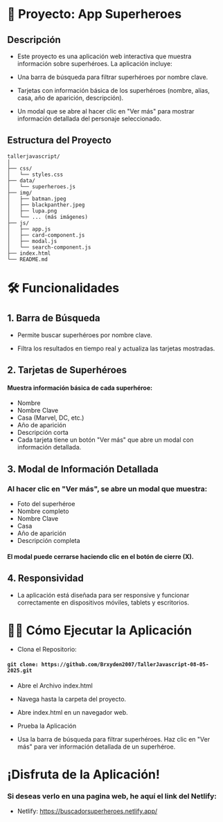 # 🚀 Proyecto: App Superheroes

## Descripción

- Este proyecto es una aplicación web interactiva que muestra información sobre superhéroes. La aplicación incluye:

- Una barra de búsqueda para filtrar superhéroes por nombre clave.

- Tarjetas con información básica de los superhéroes (nombre, alias, casa, año de aparición, descripción).

- Un modal que se abre al hacer clic en "Ver más" para mostrar información detallada del personaje seleccionado.

## Estructura del Proyecto

```
tallerjavascript/
│
├── css/
│   └── styles.css
├── data/
│   └── superheroes.js
├── img/
│   ├── batman.jpeg
│   ├── blackpanther.jpeg
│   ├── lupa.png
│   └── ... (más imágenes)
├── js/
│   ├── app.js
│   ├── card-component.js
│   ├── modal.js
│   └── search-component.js
├── index.html
└── README.md
```


# 🛠️ Funcionalidades

## 1. Barra de Búsqueda

- Permite buscar superhéroes por nombre clave.

- Filtra los resultados en tiempo real y actualiza las tarjetas mostradas.

## 2. Tarjetas de Superhéroes

#### Muestra información básica de cada superhéroe:
- Nombre
- Nombre Clave
- Casa (Marvel, DC, etc.)
- Año de aparición
- Descripción corta
- Cada tarjeta tiene un botón "Ver más" que abre un modal con información detallada.


## 3. Modal de Información Detallada

### Al hacer clic en "Ver más", se abre un modal que muestra:

- Foto del superhéroe
- Nombre completo
- Nombre Clave
- Casa
- Año de aparición
- Descripción completa

#### El modal puede cerrarse haciendo clic en el botón de cierre (X).

## 4. Responsividad

- La aplicación está diseñada para ser responsive y funcionar correctamente en dispositivos móviles, tablets y escritorios.

# 🏃‍♂️ Cómo Ejecutar la Aplicación

- Clona el Repositorio:

#### `git clone: https://github.com/Brxyden2007/TallerJavascript-08-05-2025.git`

- Abre el Archivo index.html

- Navega hasta la carpeta del proyecto.

- Abre index.html en un navegador web.

- Prueba la Aplicación

- Usa la barra de búsqueda para filtrar superhéroes.
Haz clic en "Ver más" para ver información detallada de un superhéroe.

# ¡Disfruta de la Aplicación!

### Si deseas verlo en una pagina web, he aquí el link del Netlify:

- Netlify: https://buscadorsuperheroes.netlify.app/
